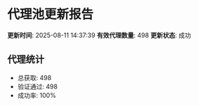# 代理池更新报告

**更新时间**: 2025-08-11 14:37:39
**有效代理数量**: 498
**更新状态**:  成功

## 代理统计
- 总获取: 498
- 验证通过: 498
- 成功率: 100%
